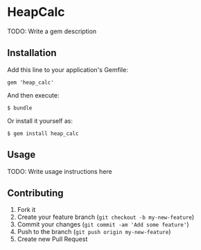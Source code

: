 # HeapCalc

TODO: Write a gem description

## Installation

Add this line to your application's Gemfile:

    gem 'heap_calc'

And then execute:

    $ bundle

Or install it yourself as:

    $ gem install heap_calc

## Usage

TODO: Write usage instructions here

## Contributing

1. Fork it
2. Create your feature branch (`git checkout -b my-new-feature`)
3. Commit your changes (`git commit -am 'Add some feature'`)
4. Push to the branch (`git push origin my-new-feature`)
5. Create new Pull Request
